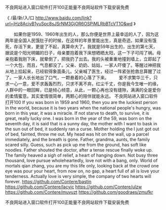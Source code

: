 
不良网站进入窗口软件打开100正能量不良网站软件下载安装免费




《 /最/新/入/口  http://www.baidu.com/link?url=jHz8AcivB1yuSpc8sJSrNM3GjOR6OSPiMLRbBTcVT1O&wd 》




　　如果你是1959、1960年出生的人，那么你便是世界上最幸运的人了，因为这两年是全国人民饿肚子的时候，在这样的年景里能出生，真是奇迹。如果没有饿死，存活下来，更是了不起，真算命大了。我就是59年出生的，出生的第七天，据说是个阳光明媚的日子，母亲要抱着我下床想晒晒太阳，这一下子可闯了祸。母亲抱着我刚下床，就晕倒了，把我扔了出去。我的头被重重地撞到墙上，立即起了一个大包，而且，气息都没了。父亲、奶奶、姑姑，一家人吓傻了。等醒过神把我从地上拾起来，已经软得象面条儿。父亲喊了医生，经过一阵紧张抢救总算醒了过了。一家人长长地出了口气，一颗悬着的心落了下来。
　　爱不求繁华三千，只求一心一意，爱不求轰轰烈烈，只求不离不弃。红尘千丈，你是我今生唯一的缘，人群中的一眼回眸，已是倾心倾意，从此，一颗心再也没有缝隙，满满的全是爱你的柔情蜜意。其实爱情很简单，两颗心的陪伴就能永远。
不良网站进入窗口软件打开100
If you was born in 1959 and 1960, then you are the luckiest person in the world, because it is two years when the national people's hungry, was born in this year, it was a miracle.
If not starve to death, to survive, it is great, really lucky one.
I was born in the year of the 59, was born on the seventh day, it is said that is a sunny day, the mother with I want to bask in the sun out of bed, it suddenly ran a curse.
Mother holding the I just got out of bed, fainted, throw me out.
My head was hit on the wall, up a parcel immediately, and the breath is gone.
Father, grandma, aunts, the family scared silly.
Guess, such as pick up me from the ground, has soft like noodles.
Father shouted the doctor, after a tense rescue finally woke up.
The family heaved a sigh of relief, a heart of hanging down.
Not busy three thousand, love pursue wholeheartedly, love not with a bang, only.
World of mortals qian zhang, you are my this life only, looking back at the crowd one eye was pour your heart, from now on, no gap, a heart full of all is love your tenderness.
Actually love is very simple, the company of two hearts will forever.
https://github.com/Contere/bastin
https://github.com/Contere/lacyic
https://github.com/Contere/ulzw
https://github.com/Contere/muvuzt
https://github.com/goodraes/zmufkr





不良网站进入窗口软件打开100正能量不良网站软件下载安装免费
